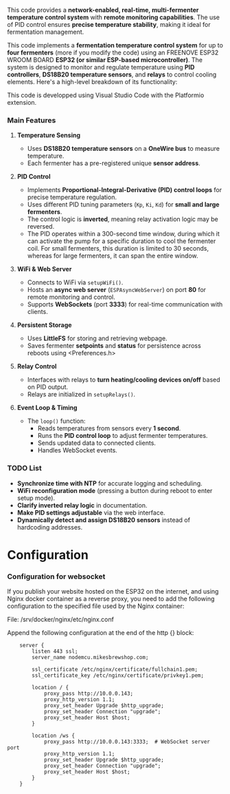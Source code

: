 
This code provides a **network-enabled, real-time, multi-fermenter temperature control system** with **remote monitoring capabilities**. The use of PID control ensures **precise temperature stability**, making it ideal for fermentation management.

This code implements a **fermentation temperature control system** for up to **four fermenters** (more if you modify the code) using an FREENOVE ESP32 WROOM BOARD **ESP32 (or similar ESP-based microcontroller)**. The system is designed to monitor and regulate temperature using **PID controllers**, **DS18B20 temperature sensors**, and **relays** to control cooling elements. Here's a high-level breakdown of its functionality:

This code is developped using Visual Studio Code with the Platformio extension.

### **Main Features**
1. **Temperature Sensing**  
   - Uses **DS18B20 temperature sensors** on a **OneWire bus** to measure temperature.  
   - Each fermenter has a pre-registered unique **sensor address**.

2. **PID Control**  
   - Implements **Proportional-Integral-Derivative (PID) control loops** for precise temperature regulation.  
   - Uses different PID tuning parameters (`Kp`, `Ki`, `Kd`) for **small and large fermenters**.  
   - The control logic is **inverted**, meaning relay activation logic may be reversed.
   - The PID operates within a 300-second time window, during which it can activate the pump for a specific duration to cool the fermenter coil. For small fermenters, this duration is limited to 30 seconds, whereas for large fermenters, it can span the entire window.

3. **WiFi & Web Server**  
   - Connects to WiFi via `setupWiFi()`.  
   - Hosts an **async web server** (`ESPAsyncWebServer`) on port **80** for remote monitoring and control.  
   - Supports **WebSockets** (port **3333**) for real-time communication with clients.

4. **Persistent Storage**  
   - Uses **LittleFS** for storing and retrieving webpage.  
   - Saves fermenter **setpoints** and **status** for persistence across reboots using <Preferences.h>

5. **Relay Control**  
   - Interfaces with relays to **turn heating/cooling devices on/off** based on PID output.  
   - Relays are initialized in `setupRelays()`.

6. **Event Loop & Timing**  
   - The `loop()` function:  
     - Reads temperatures from sensors every **1 second**.  
     - Runs the **PID control loop** to adjust fermenter temperatures.  
     - Sends updated data to connected clients.  
     - Handles WebSocket events.

### **TODO List**
- **Synchronize time with NTP** for accurate logging and scheduling.  
- **WiFi reconfiguration mode** (pressing a button during reboot to enter setup mode).  
- **Clarify inverted relay logic** in documentation.  
- **Make PID settings adjustable** via the web interface.  
- **Dynamically detect and assign DS18B20 sensors** instead of hardcoding addresses.

# Configuration

### Configuration for websocket
If you publish your website hosted on the ESP32 on the internet, and using Nginx docker container as a reverse proxy, you need to add the following configuration to the specified file used by the Nginx container:

File: /srv/docker/nginx/etc/nginx.conf

Append the following configuration at the end of the http {} block:

        server {
            listen 443 ssl;
            server_name nodemcu.mikesbrewshop.com;

            ssl_certificate /etc/nginx/certificate/fullchain1.pem;
            ssl_certificate_key /etc/nginx/certificate/privkey1.pem;

            location / {
                proxy_pass http://10.0.0.143;
                proxy_http_version 1.1;
                proxy_set_header Upgrade $http_upgrade;
                proxy_set_header Connection "upgrade";
                proxy_set_header Host $host;
            }

            location /ws {
                proxy_pass http://10.0.0.143:3333;  # WebSocket server port
                proxy_http_version 1.1;
                proxy_set_header Upgrade $http_upgrade;
                proxy_set_header Connection "upgrade";
                proxy_set_header Host $host;
            }
        }
